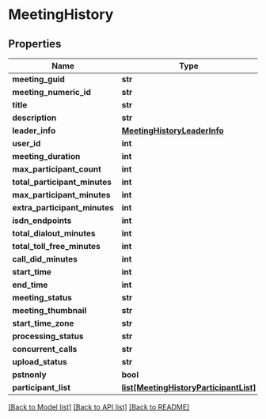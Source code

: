 # MeetingHistory

## Properties
Name | Type | Description | Notes
------------ | ------------- | ------------- | -------------
**meeting_guid** | **str** |  | [optional] 
**meeting_numeric_id** | **str** |  | [optional] 
**title** | **str** |  | [optional] 
**description** | **str** |  | [optional] 
**leader_info** | [**MeetingHistoryLeaderInfo**](MeetingHistoryLeaderInfo.md) |  | [optional] 
**user_id** | **int** |  | [optional] 
**meeting_duration** | **int** |  | [optional] 
**max_participant_count** | **int** |  | [optional] 
**total_participant_minutes** | **int** |  | [optional] 
**max_participant_minutes** | **int** |  | [optional] 
**extra_participant_minutes** | **int** |  | [optional] 
**isdn_endpoints** | **int** |  | [optional] 
**total_dialout_minutes** | **int** |  | [optional] 
**total_toll_free_minutes** | **int** |  | [optional] 
**call_did_minutes** | **int** |  | [optional] 
**start_time** | **int** |  | [optional] 
**end_time** | **int** |  | [optional] 
**meeting_status** | **str** |  | [optional] 
**meeting_thumbnail** | **str** |  | [optional] 
**start_time_zone** | **str** |  | [optional] 
**processing_status** | **str** |  | [optional] 
**concurrent_calls** | **str** |  | [optional] 
**upload_status** | **str** |  | [optional] 
**pstnonly** | **bool** |  | [optional] 
**participant_list** | [**list[MeetingHistoryParticipantList]**](MeetingHistoryParticipantList.md) |  | [optional] 

[[Back to Model list]](../README.md#documentation-for-models) [[Back to API list]](../README.md#documentation-for-api-endpoints) [[Back to README]](../README.md)


